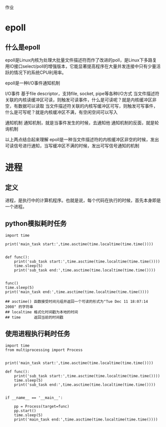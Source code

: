 作业


# epoll

## 什么是epoll
epoll是Linux内核为处理大批量文件描述符而作了改进的poll，是Linux下多路复用IO接口select/poll的增强版本，它能显著提高程序在大量并发连接中只有少量活跃的情况下的系统CPU利用率。

epoll是一种I/O事件通知机制

I/O事件 
基于file descriptor，支持file, socket, pipe等各种I/O方式
当文件描述符关联的内核读缓冲区可读，则触发可读事件，什么是可读呢？就是内核缓冲区非空，有数据可以读取
当文件描述符关联的内核写缓冲区可写，则触发可写事件，什么是可写呢？就是内核缓冲区不满，有空闲空间可以写入

通知机制 
通知机制，就是当事件发生的时候，去通知他
通知机制的反面，就是轮询机制

以上两点结合起来理解
epoll是一种当文件描述符的内核缓冲区非空的时候，发出可读信号进行通知，当写缓冲区不满的时候，发出可写信号通知的机制

# 进程

## 定义
进程，是执行中的计算机程序。也就是说，每个代码在执行的时候，首先本身即是一个进程。


## python模拟耗时任务

```
import time

print('main_task start:',time.asctime(time.localtime(time.time())))


def func():
    print('sub_task start:',time.asctime(time.localtime(time.time())))
    time.sleep(5)
    print('sub_task end:',time.asctime(time.localtime(time.time())))


func()
time.sleep(5)
print('main_task end:',time.asctime(time.localtime(time.time())))

## asctime() 函数接受时间元组并返回一个可读的形式为"Tue Dec 11 18:07:14 2008" 的字符串
## localtime 格式化时间戳为本地的时间
## time      返回当前的时间戳

```

## 使用进程执行耗时任务

```
import time
from multiprocessing import Process


print('main_task start:',time.asctime(time.localtime(time.time())))

def func():
    print('sub_task start:',time.asctime(time.localtime(time.time())))
    time.sleep(5)
    print('sub_task end:',time.asctime(time.localtime(time.time())))


if __name__ == '__main__':

    pp = Process(target=func)
    pp.start()
    time.sleep(5)
    print('main_task end:',time.asctime(time.localtime(time.time())))
```




